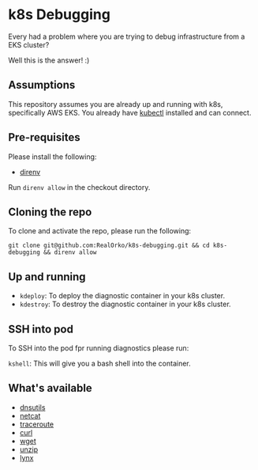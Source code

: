 # k8s Debugging

Every had a problem where you are trying to debug infrastructure from a EKS cluster?

Well this is the answer! :)

## Assumptions

This repository assumes you are already up and running with k8s, specifically AWS EKS. You already have [kubectl](https://kubernetes.io/docs/tasks/tools/) installed and can connect. 

## Pre-requisites

Please install the following:

  - [direnv](https://direnv.net/docs/installation.html)

Run `direnv allow` in the checkout directory. 

## Cloning the repo

To clone and activate the repo, please run the following:

```
git clone git@github.com:RealOrko/k8s-debugging.git && cd k8s-debugging && direnv allow
```

## Up and running

  - `kdeploy`: To deploy the diagnostic container in your k8s cluster. 
  - `kdestroy`: To destroy the diagnostic container in your k8s cluster. 


## SSH into pod

To SSH into the pod fpr running diagnostics please run: 

`kshell`: This will give you a bash shell into the container. 

## What's available

  - [dnsutils](https://github.com/RealOrko/k8s-debugging/blob/3cc3e81bdd8768664117ec5e6e07db9757275f66/Dockerfile#L7)
  - [netcat](https://github.com/RealOrko/k8s-debugging/blob/3cc3e81bdd8768664117ec5e6e07db9757275f66/Dockerfile#L8)
  - [traceroute](https://github.com/RealOrko/k8s-debugging/blob/3cc3e81bdd8768664117ec5e6e07db9757275f66/Dockerfile#L9)
  - [curl](https://github.com/RealOrko/k8s-debugging/blob/3cc3e81bdd8768664117ec5e6e07db9757275f66/Dockerfile#L10)
  - [wget](https://github.com/RealOrko/k8s-debugging/blob/3cc3e81bdd8768664117ec5e6e07db9757275f66/Dockerfile#L11)
  - [unzip](https://github.com/RealOrko/k8s-debugging/blob/3cc3e81bdd8768664117ec5e6e07db9757275f66/Dockerfile#L12)
  - [lynx](https://github.com/RealOrko/k8s-debugging/blob/3cc3e81bdd8768664117ec5e6e07db9757275f66/Dockerfile#L13)
